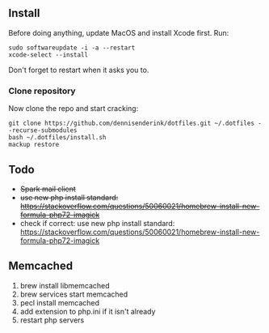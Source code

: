 ## Install

Before doing anything, update MacOS and install Xcode first. Run:

	sudo softwareupdate -i -a --restart
	xcode-select --install

Don't forget to restart when it asks you to.

### Clone repository

Now clone the repo and start cracking:

	git clone https://github.com/dennisenderink/dotfiles.git ~/.dotfiles --recurse-submodules
	bash ~/.dotfiles/install.sh
	mackup restore

## Todo
* ~~Spark mail client~~
* ~~use new php install standard: https://stackoverflow.com/questions/50060021/homebrew-install-new-formula-php72-imagick~~
* check if correct: use new php install standard: https://stackoverflow.com/questions/50060021/homebrew-install-new-formula-php72-imagick

## Memcached
1. brew install libmemcached
2. brew services start memcached
3. pecl install memcached
4. add extension to php.ini if it isn't already
4. restart php servers
